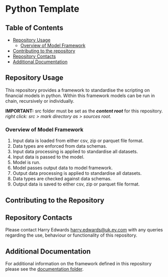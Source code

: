 # Python Template

## Table of Contents
* [Repository Usage](#repository-usage)
  * [Overview of Model Framework](#overview-of-model-framework)
* [Contributing to the repository](#contributing-to-the-repository)
* [Repository Contacts](#repository-contacts)
* [Additional Documentation](#additional-documentation)

## Repository Usage
This repository provides a framework to standardise the scripting on financial 
models in python. Within this framework models can be run in chain, recursively
or individually.

**IMPORTANT:** src folder must be set as the **_content root_** for this repository.
_right click: src > mark directory as > sources root_.

### Overview of Model Framework
1. Input data is loaded from either csv, zip or parquet file format.
2. Data types are enforced from data schemas.
3. Input data processing is applied to standardise all datasets.
4. Input data is passed to the model.
5. Model is run.
6. Model passes output data to model framework.
7. Output data processing is applied to standardise all datasets.
8. Data types are checked against data schemas.
9. Output data is saved to either csv, zip or parquet file format.

## Contributing to the Repository

## Repository Contacts
Please contact Harry Edwards [harry.edwards@uk.ey.com](mailto:harry.edwards@uk.ey.com) 
with any queries regarding the use, behaviour or functionality of this repository.

## Additional Documentation
For additional information on the framework defined in this repository please see the 
[documentation folder](https://github.com/hledwards33/python-template/tree/master/documentation).